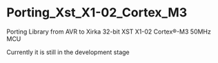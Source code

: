 # Porting_Xst_X1-02_Cortex_M3
Porting Library from AVR to Xirka 32-bit XST X1-02 Cortex®-M3 50MHz MCU


Currently it is still in the development stage
